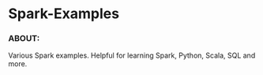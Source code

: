 # Spark-Examples


### ABOUT:

Various Spark examples. Helpful for learning Spark, Python, Scala, SQL and more.
